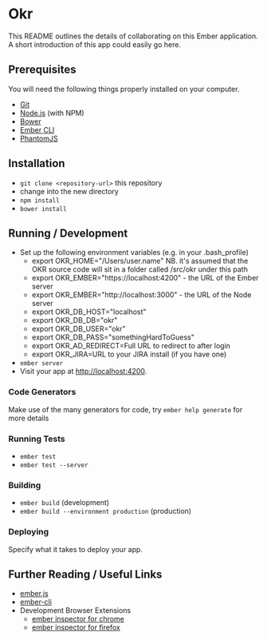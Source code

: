 # Okr

This README outlines the details of collaborating on this Ember application.
A short introduction of this app could easily go here.

## Prerequisites

You will need the following things properly installed on your computer.

* [Git](http://git-scm.com/)
* [Node.js](http://nodejs.org/) (with NPM)
* [Bower](http://bower.io/)
* [Ember CLI](http://www.ember-cli.com/)
* [PhantomJS](http://phantomjs.org/)

## Installation

* `git clone <repository-url>` this repository
* change into the new directory
* `npm install`
* `bower install`

## Running / Development

* Set up the following environment variables (e.g. in your .bash_profile)
  * export OKR_HOME="/Users/user.name" NB. it's assumed that the OKR source code will sit in a folder called /src/okr under this path
  * export OKR_EMBER="https://localhost:4200" - the URL of the Ember server
  * export OKR_EMBER="http://localhost:3000" - the URL of the Node server
  * export OKR_DB_HOST="localhost"
  * export OKR_DB_DB="okr"
  * export OKR_DB_USER="okr"
  * export OKR_DB_PASS="somethingHardToGuess"
  * export OKR_AD_REDIRECT=Full URL to redirect to after login
  * export OKR_JIRA=URL to your JIRA install (if you have one)
* `ember server`
* Visit your app at [http://localhost:4200](http://localhost:4200).

### Code Generators

Make use of the many generators for code, try `ember help generate` for more details

### Running Tests

* `ember test`
* `ember test --server`

### Building

* `ember build` (development)
* `ember build --environment production` (production)

### Deploying

Specify what it takes to deploy your app.

## Further Reading / Useful Links

* [ember.js](http://emberjs.com/)
* [ember-cli](http://www.ember-cli.com/)
* Development Browser Extensions
  * [ember inspector for chrome](https://chrome.google.com/webstore/detail/ember-inspector/bmdblncegkenkacieihfhpjfppoconhi)
  * [ember inspector for firefox](https://addons.mozilla.org/en-US/firefox/addon/ember-inspector/)

